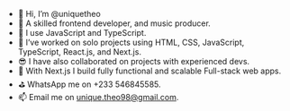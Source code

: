 - 👋 Hi, I’m @uniquetheo
- 👀 A skilled frontend developer, and music producer.
- 🌱 I use JavaScript and TypeScript.
- 💞️ I’ve worked on solo projects using HTML, CSS, JavaScript, TypeScript, React.js, and Next.js.
- 😎 I have also collaborated on projects with experienced devs.
- 🤩 With Next.js I build fully functional and scalable Full-stack web apps.
- ⛳ WhatsApp me on +233 546845585.
- 📫 Email me on unique.theo98@gmail.com.

